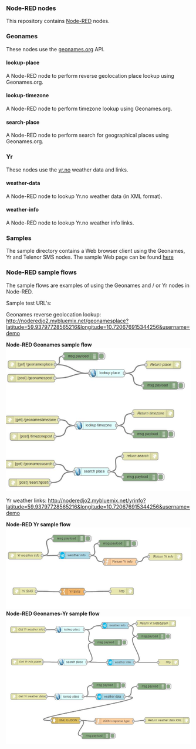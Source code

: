 <html><body>
<h3>Node-RED nodes</h3>

This repository contains <a target="_blank" href="http://nodered.org/">Node-RED</a> nodes.

<h3>Geonames</h3>
These nodes use the <a target="_blank" href="http://geonames.org/">geonames.org</a> API.

<h4>lookup-place</h4>
A Node-RED node to perform reverse geolocation place lookup using Geonames.org.

<h4>lookup-timezone</h4>
A Node-RED node to perform timezone lookup using Geonames.org.

<h4>search-place</h4>
A Node-RED node to perform search for geographical places using Geonames.org.

<h3>Yr</h3>
These nodes use the <a target="_blank" href="http://yr.no/">yr.no</a> weather data and links.

<h4>weather-data</h4>
A Node-RED node to lookup Yr.no weather data (in XML format).

<h4>weather-info</h4>
A Node-RED node to lookup Yr.no weather info links.

<h3>Samples</h3>

The sample directory contains a Web browser client using the Geonames, Yr and Telenor SMS nodes.
The sample Web page can be found <a target="_blank" href="http://noderedjo2.mybluemix.net/yrsms/">here</a>

<h3>Node-RED sample flows</h3>
The sample flows are examples of using the Geonames and / or Yr nodes in Node-RED.

Sample test URL's:

<p> Geonames reverse geolocation lookup:
<a target="_blank" href="http://noderedjo2.mybluemix.net/geonamesplace?latitude=59.93797728565216&longitude=10.720676915344256&username=demo">http://noderedjo2.mybluemix.net/geonamesplace?latitude=59.93797728565216&longitude=10.720676915344256&username=demo</a>
</p>

<div><strong>Node-RED Geonames sample flow</strong></div>
<img src="./samples/Node-RED-Geonames.jpg" alt="Node-RED Geonames sample flow">

<p>Yr weather links:
<a target="_blank" href="http://noderedjo2.mybluemix.net/yrinfo?latitude=59.93797728565216&longitude=10.720676915344256&username=demo">http://noderedjo2.mybluemix.net/yrinfo?latitude=59.93797728565216&longitude=10.720676915344256&username=demo</a>
</p>

<div><strong>Node-RED Yr sample flow</strong></div>
<img src="./samples/Node-RED-Yr.jpg" alt="Node-RED Yr sample flow">

<div><strong>Node-RED Geonames-Yr sample flow</strong></div>
<img src="./samples/Node-RED-Geonames-Yr.jpg" alt="Node-RED Yr sample flow">

</body></html>
